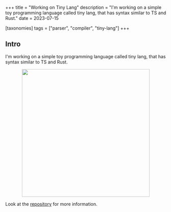 +++
title = "Working on Tiny Lang"
description = "I'm working on a simple toy programming language called tiny lang, that has syntax similar to TS and Rust."
date = 2023-07-15

[taxonomies]
tags = ["parser", "compiler", "tiny-lang"]
+++

## Intro

I'm working on a simple toy programming language called tiny lang, that has syntax similar to TS and Rust.


<center>
    <img style="border: none" src="/img/tiny_lang1.jpeg" width="400" />
</center>

Look at the [repository](https://github.com/vivekascoder/tiny_lang) for more information.